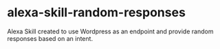 # alexa-skill-random-responses
Alexa Skill created to use Wordpress as an endpoint and provide random responses based on an intent.
